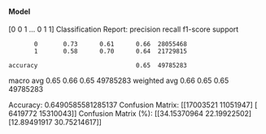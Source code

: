 #### Model
[0 0 1 ... 0 1 1]
Classification Report:
              precision    recall  f1-score   support

           0       0.73      0.61      0.66  28055468
           1       0.58      0.70      0.64  21729815

    accuracy                           0.65  49785283
   macro avg       0.65      0.66      0.65  49785283
weighted avg       0.66      0.65      0.65  49785283

Accuracy: 0.6490585581285137
Confusion Matrix:
[[17003521 11051947]
 [ 6419772 15310043]]
Confusion Matrix (%):
[[34.15370964 22.19922502]
 [12.89491917 30.75214617]]
